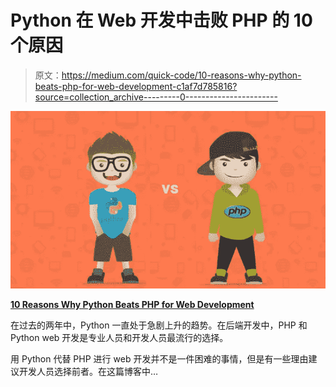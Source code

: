 # Python 在 Web 开发中击败 PHP 的 10 个原因

> 原文：<https://medium.com/quick-code/10-reasons-why-python-beats-php-for-web-development-c1af7d785816?source=collection_archive---------0----------------------->

![](img/118c3cdd40238a8e15c95ae699419494.png)

[**10 Reasons Why Python Beats PHP for Web Development**](https://www.mytectra.com/php-training-in-bangalore.html)

在过去的两年中，Python 一直处于急剧上升的趋势。在后端开发中，PHP 和 Python web 开发是专业人员和开发人员最流行的选择。

用 Python 代替 PHP 进行 web 开发并不是一件困难的事情，但是有一些理由建议开发人员选择前者。在这篇博客中…